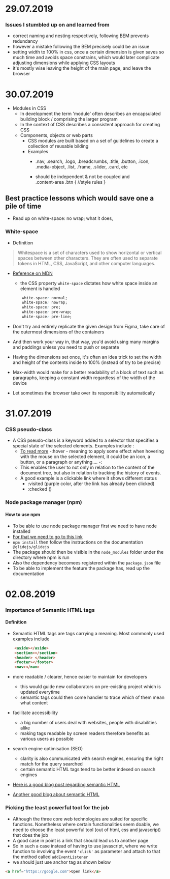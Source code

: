 # 29.07.2019
### Issues I stumbled up on and learned from
- correct naming and nesting respectively, following BEM prevents redundancy
- however a mistake following the BEM precisely could be an issue
- setting width to 100% in css, once a certain dimension is given saves so much time and avoids space constrains, which would later complicate adjusting dimensions while applying CSS layouts
- it's mostly wise leaving the height of the main page, and leave the browser 

# 30.07.2019
- Modules in CSS 
  - In development the term 'module' often describes an encapsulated building block / comprising the larger program
  - In the context of CSS describes a consistent approach for creating CSS
  - Components, objects or web parts
    - CSS modules are built based on a set of guidelines to create a collection of reusable bilding 
    - Examples 
      - .nav, .search, .logo, .breadcrumbs, .title, .button, .icon, .media-object, .list, .frame, .slider, .card, etc

      - should be independent & not be coupled and   
      .content-area .btn {
   //style rules
          } 
 ## Best practice lessons which would save one a pile of time
 - Read up on white-space: no wrap; what it does, 
 ### White-space
 - Definition 
 > Whitespace is a set of characters used to show horizontal or vertical spaces between other characters. They are often used to separate tokens in HTML, CSS, JavaScript, and other computer languages.
 - [Reference on MDN](https://developer.mozilla.org/en-US/docs/Glossary/whitespace)

    - the CSS property `white-space` dictates how white space inside an element is handled
    ```css
        white-space: normal;
        white-space: nowrap;
        white-space: pre;
        white-space: pre-wrap;
        white-space: pre-line;
    ```
 - Don't try and entirely replicate the given design from Figma, take care of the outermost dimensions of the containers
 - And then work your way in, that way, you'd avoid using many margins and paddings unless you need to push or separate 
 - Having the dimensions set once, it's often an idea trick to set the width and height of the contents inside to 100% (instead of try to be precise)
 - Max-width would make for a better readability of a block of text such as paragraphs, keeping a constant width regardless of the width of the device
 - Let sometimes the browser take over its responsibility automatically  

# 31.07.2019
### CSS pseudo-class
- A CSS pseudo-class is a keyword added to a selector that specifies a special state of the selected elements. Examples include :
    - [To read more](https://developer.mozilla.org/en-US/docs/Web/CSS/Pseudo-classes)
    -:hover - meaning to apply some effect when hovering with the mouse on the selected element, it could be an icon, a button, or a paragraph or anything....
    -: 
    - This enables the user to not only in relation to the content of the document tree, but also in relation to tracking the history of events. 
    - A good example is a clickable link where it shows different status 
        - :visited (purple color, after the link has already been clicked)
        - :checked ()

### Node package manager (npm)
#### How to use npm
- To be able to use node package manager first we need to have node installed
- [For that we need to go to this link](https://nodejs.org/en/download/)
- `npm install` then follow the instructions on the documentation ` @glidejs/glidejs`
- The package should then be visible in the `node_modules` folder under the directory where npm is run
- Also the dependency becomees registered within the `package.json` file
- To be able to implement the feature the package has, read up the documentation

# 02.08.2019
 ### Importance of Semantic HTML tags
 #### Definition
   - Semantic HTML tags are tags carrying a meaning. Most commonly used examples include
 ```html
     <aside></aside> 
     <section></section> 
     <header> </header>
     <footer></footer>
     <nav></nav>
 ```
 - more readable / clearer, hence easier to maintain for developers
   - this would guide new collaborators on pre-existing project which is updated everytime
   - semantic tags could then come handier to trace which of them mean what content
 - facilitate accessibility
   - a big number of users  deal with websites, people with disabilities alike
   - making tags readable by screen readers therefore benefits as various users as possible
 - search engine optimisation (SEO)
   - clarity is also communicated with search engines, ensuring the right match for the query searched
   - certain semantic HTML tags tend to be better indexed on search engines

- [Here is a good blog post regarding semantic HTML](https://www.lambdatest.com/blog/importance-of-semantic-html-in-modern-web-development/)
- [Another good blog about semantic HTML](https://www.lifewire.com/why-use-semantic-html-3468271)

### Picking the least powerful tool for the job
- Although the three core web technologies are suited for specific functions. Nonetheless where certain functionalities seem doable, we need to choose the least powerful tool (out of html, css and javascript) that does the job
- A good case in point is a link that should lead us to another page
- So in such a case instead of having to use javascript, where we write function to involving the event `'click'` as parameter and attach to that the method called `addEventListener`
- we should just use anchor tag as shown below
```html 
<a href="https://google.com">Open link</a>
```


